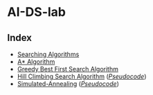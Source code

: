 # AI-DS-lab

## Index

- [Searching Algorithms](https://github.com/kbdharun/AI-DS-lab/blob/main/Searching-Algorithms/SearchingAlgorithms.ipynb)
- [A* Algorithm](https://github.com/kbdharun/AI-DS-lab/blob/main/Astar-search/A-star.ipynb)
- [Greedy Best First Search Algorithm](https://github.com/kbdharun/AI-DS-lab/blob/main/GBFS/Greedy%20Best%20First%20Search.ipynb)
- [Hill Climbing Search Algorithm](https://github.com/kbdharun/AI-DS-lab/blob/main/Local-Search-Algorithms/Hill-Climbing-Search/Hill-climbing-search.ipynb) ([_Pseudocode_](https://github.com/kbdharun/AI-DS-lab/blob/main/Local-Search-Algorithms/Hill-Climbing-Search/pseudocode.md))
- [Simulated-Annealing](https://github.com/kbdharun/AI-DS-lab/blob/main/Local-Search-Algorithms/Simulated-Annealing/Simulated-Annealing.ipynb) ([_Pseudocode_](https://github.com/kbdharun/AI-DS-lab/blob/main/Local-Search-Algorithms/Simulated-Annealing/pseudocode.md))
